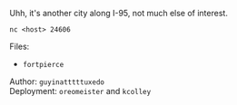 Uhh, it's another city along I-95, not much else of interest.

`nc <host> 24606`

Files:

- `fortpierce`

Author: `guyinatttttuxedo`<br>
Deployment: `oreomeister` and `kcolley`
